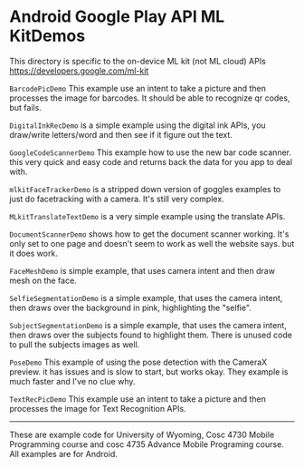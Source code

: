 # Android Google Play API ML KitDemos

This directory is specific to the on-device ML kit (not ML cloud) APIs  https://developers.google.com/ml-kit

`BarcodePicDemo` This example use an intent to take a picture and then processes the image for barcodes.  It should be able to recognize qr codes, but fails.

`DigitalInkRecDemo` is a simple example using the digital ink APIs, you draw/write letters/word and then see if it figure out the text.

`GoogleCodeScannerDemo` This example how to use the new bar code scanner.  this very quick and easy code and returns back the data  for you app to deal with.

`mlkitFaceTrackerDemo` is a stripped down version of goggles examples to just do facetracking with a camera.  It's still very complex.

`MLkitTranslateTextDemo` is a very simple example using the translate APIs.

`DocumentScannerDemo` shows how to get the document scanner working. It's only set to one page and doesn't seem to work as well the website says.  but it does work.

`FaceMeshDemo` is simple example, that uses camera intent and then draw mesh on the face.  

`SelfieSegmentationDemo` is a simple example, that uses the camera intent, then draws over the background in pink, highlighting the "selfie".

`SubjectSegmentationDemo` is a simple example, that uses the camera intent, then draws over the subjects found to highlight them.  There is unused code to pull the subjects images as well.

`PoseDemo` This example of using the pose detection with the CameraX preview.  it has issues and is slow to start, but works okay.  They example is much faster and I've no clue why.

`TextRecPicDemo` This example use an intent to take a picture and then processes the image for Text Recognition APIs.

---

These are example code for University of Wyoming, Cosc 4730 Mobile Programming course and cosc 4735 Advance Mobile Programing course. 
All examples are for Android.

